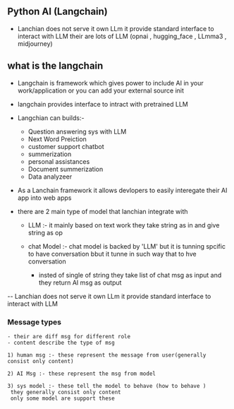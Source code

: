 ## Python AI (Langchain)

- Lanchian does not serve it own LLm it provide standard interface to interact with LLM 
    their are lots of LLM (opnai , hugging_face , LLmma3 , midjourney)

## what is the langchain 
 - Langchain is framework which gives power to include AI in your work/application or you can add your external source init  
 - langchain provides interface to intract with pretrained LLM 
 - Langchian can builds:- 
    - Question answering sys with LLM 
    - Next Word Preiction 
    - customer support chatbot 
    - summerization 
    - personal assistances 
    - Document summerization 
    - Data analyzeer 

- As a Lanchain framework it allows devlopers to easily interegate their AI app into web apps 

- there are 2 main type of model that lanchian integrate with 

    - LLM :- it mainly based on text work they take string as in and give string as op 

    - chat Model :- chat model is backed by 'LLM' but it is tunning spcific to have conversation 
    bbut it tunne in such way that to hve conversation 

        - insted of single of string they take list of chat msg as input and they return AI msg as output


-- Lanchian does not serve it own LLm it provide standard interface to interact with LLM  
        

###  Message types 
    - their are diff msg for different role 
    - content describe the type of msg 

    1) human msg :- these represent the message from user(generally consist only content) 

    2) AI Msg :- these represent the msg from model 

    3) sys model :- these tell the model to behave (how to behave )
     they generally consist only content 
     only some model are support these 


